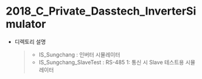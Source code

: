 # 2018_C_Private_Dasstech_InverterSimulator

- 디렉토리 설명
  > - IS_Sungchang : 인버터 시뮬레이터
  > - IS_Sungchang_SlaveTest : RS-485 1: 통신 시 Slave 테스트용 시뮬레이터
